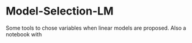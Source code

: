 # Model-Selection-LM
Some tools to chose variables when linear models are proposed. 
Also a notebook with 
